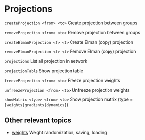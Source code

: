 # Projections


`createProjection <from> <to>`   Create projection between groups

`removeProjection <from> <to>`   Remove projection between groups

`createElmanProjection <f> <t>`  Create Elman (copy) projection

`removeElmanProjection <f> <t>`  Remove Elman (copy) projection

`projections`                    List all projection in network

`projectionTable`                Show projection table

`freezeProjection <from> <to>`   Freeze projection weights

`unfreezeProjection <from> <to>` Unfreeze projection weights


`showMatrix <type> <from> <to>`  Show projection matrix
(type = `[weights|gradients|dynamics]`)


## Other relevant topics


* [weights](weights.md)                      Weight randomization, saving, loading
